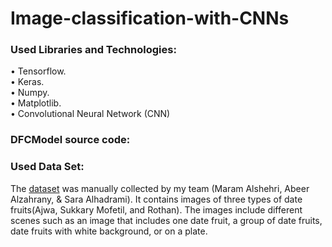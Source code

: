 # Image-classification-with-CNNs

### Used Libraries and Technologies:
•	Tensorflow.\
•	Keras.\
•	Numpy.\
•	Matplotlib.\
•	Convolutional Neural Network (CNN)

### DFCModel source code:
### Used Data Set:
The [dataset](https://bit.ly/DFsDataset) was manually collected by my team (Maram Alshehri, Abeer Alzahrany, & Sara Alhadrami). It contains images of three types of date fruits(Ajwa, Sukkary Mofetil, and Rothan). The images include different scenes such as an image that includes one date fruit, a group of date fruits, date fruits with white background, or on a plate. 
